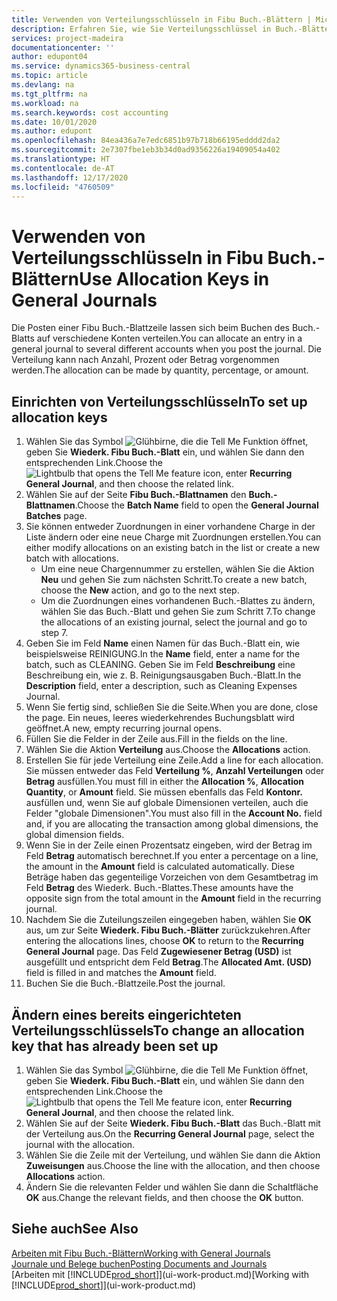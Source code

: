 ```yaml
---
title: Verwenden von Verteilungsschlüsseln in Fibu Buch.-Blättern | Microsoft Docs
description: Erfahren Sie, wie Sie Verteilungsschlüssel in Buch.-Blättern verwenden können.
services: project-madeira
documentationcenter: ''
author: edupont04
ms.service: dynamics365-business-central
ms.topic: article
ms.devlang: na
ms.tgt_pltfrm: na
ms.workload: na
ms.search.keywords: cost accounting
ms.date: 10/01/2020
ms.author: edupont
ms.openlocfilehash: 84ea436a7e7edc6851b97b718b66195edddd2da2
ms.sourcegitcommit: 2e7307fbe1eb3b34d0ad9356226a19409054a402
ms.translationtype: HT
ms.contentlocale: de-AT
ms.lasthandoff: 12/17/2020
ms.locfileid: "4760509"
---
```

# <a name="use-allocation-keys-in-general-journals"></a><span data-ttu-id="c908d-103">Verwenden von Verteilungsschlüsseln in Fibu Buch.-Blättern</span><span class="sxs-lookup"><span data-stu-id="c908d-103">Use Allocation Keys in General Journals</span></span>
<span data-ttu-id="c908d-104">Die Posten einer Fibu Buch.-Blattzeile lassen sich beim Buchen des Buch.-Blatts auf verschiedene Konten verteilen.</span><span class="sxs-lookup"><span data-stu-id="c908d-104">You can allocate an entry in a general journal to several different accounts when you post the journal.</span></span> <span data-ttu-id="c908d-105">Die Verteilung kann nach Anzahl, Prozent oder Betrag vorgenommen werden.</span><span class="sxs-lookup"><span data-stu-id="c908d-105">The allocation can be made by quantity, percentage, or amount.</span></span>

## <a name="to-set-up-allocation-keys"></a><span data-ttu-id="c908d-106">Einrichten von Verteilungsschlüsseln</span><span class="sxs-lookup"><span data-stu-id="c908d-106">To set up allocation keys</span></span>
1. <span data-ttu-id="c908d-107">Wählen Sie das Symbol ![Glühbirne, die die Tell Me Funktion öffnet](media/ui-search/search_small.png "Tell Me-Funktion"), geben Sie **Wiederk. Fibu Buch.-Blatt** ein, und wählen Sie dann den entsprechenden Link.</span><span class="sxs-lookup"><span data-stu-id="c908d-107">Choose the ![Lightbulb that opens the Tell Me feature](media/ui-search/search_small.png "Tell me what you want to do") icon, enter **Recurring General Journal**, and then choose the related link.</span></span>
2. <span data-ttu-id="c908d-108">Wählen Sie auf der Seite **Fibu Buch.-Blattnamen** den **Buch.-Blattnamen**.</span><span class="sxs-lookup"><span data-stu-id="c908d-108">Choose the **Batch Name** field to open the **General Journal Batches** page.</span></span>
3. <span data-ttu-id="c908d-109">Sie können entweder Zuordnungen in einer vorhandene Charge in der Liste ändern oder eine neue Charge mit Zuordnungen erstellen.</span><span class="sxs-lookup"><span data-stu-id="c908d-109">You can either modify allocations on an existing batch in the list or create a new batch with allocations.</span></span>
   * <span data-ttu-id="c908d-110">Um eine neue Chargennummer zu erstellen, wählen Sie die Aktion **Neu** und gehen Sie zum nächsten Schritt.</span><span class="sxs-lookup"><span data-stu-id="c908d-110">To create a new batch, choose the **New** action, and go to the next step.</span></span>
   * <span data-ttu-id="c908d-111">Um die Zuordnungen eines vorhandenen Buch.-Blattes zu ändern, wählen Sie das Buch.-Blatt und gehen Sie zum Schritt 7.</span><span class="sxs-lookup"><span data-stu-id="c908d-111">To change the allocations of an existing journal, select the journal and go to step 7.</span></span>    
4. <span data-ttu-id="c908d-112">Geben Sie im Feld **Name** einen Namen für das Buch.-Blatt ein, wie beispielsweise REINIGUNG.</span><span class="sxs-lookup"><span data-stu-id="c908d-112">In the **Name** field, enter a name for the batch, such as CLEANING.</span></span> <span data-ttu-id="c908d-113">Geben Sie im Feld **Beschreibung** eine Beschreibung ein, wie z. B. Reinigungsausgaben Buch.-Blatt.</span><span class="sxs-lookup"><span data-stu-id="c908d-113">In the **Description** field, enter a description, such as Cleaning Expenses Journal.</span></span>
5. <span data-ttu-id="c908d-114">Wenn Sie fertig sind, schließen Sie die Seite.</span><span class="sxs-lookup"><span data-stu-id="c908d-114">When you are done, close the page.</span></span> <span data-ttu-id="c908d-115">Ein neues, leeres wiederkehrendes Buchungsblatt wird geöffnet.</span><span class="sxs-lookup"><span data-stu-id="c908d-115">A new, empty recurring journal opens.</span></span>
6. <span data-ttu-id="c908d-116">Füllen Sie die Felder in der Zeile aus.</span><span class="sxs-lookup"><span data-stu-id="c908d-116">Fill in the fields on the line.</span></span>
7. <span data-ttu-id="c908d-117">Wählen Sie die Aktion **Verteilung** aus.</span><span class="sxs-lookup"><span data-stu-id="c908d-117">Choose the **Allocations** action.</span></span>
8. <span data-ttu-id="c908d-118">Erstellen Sie für jede Verteilung eine Zeile.</span><span class="sxs-lookup"><span data-stu-id="c908d-118">Add a line for each allocation.</span></span> <span data-ttu-id="c908d-119">Sie müssen entweder das Feld **Verteilung %**, **Anzahl Verteilungen** oder **Betrag** ausfüllen.</span><span class="sxs-lookup"><span data-stu-id="c908d-119">You must fill in either the **Allocation %**, **Allocation Quantity**, or **Amount** field.</span></span> <span data-ttu-id="c908d-120">Sie müssen ebenfalls das Feld **Kontonr.** ausfüllen und, wenn Sie auf globale Dimensionen verteilen, auch die Felder "globale Dimensionen".</span><span class="sxs-lookup"><span data-stu-id="c908d-120">You must also fill in the **Account No.** field and, if you are allocating the transaction among global dimensions, the global dimension fields.</span></span>
9. <span data-ttu-id="c908d-121">Wenn Sie in der Zeile einen Prozentsatz eingeben, wird der Betrag im Feld **Betrag** automatisch berechnet.</span><span class="sxs-lookup"><span data-stu-id="c908d-121">If you enter a percentage on a line, the amount in the **Amount** field is calculated automatically.</span></span> <span data-ttu-id="c908d-122">Diese Beträge haben das gegenteilige Vorzeichen von dem Gesamtbetrag im Feld **Betrag** des Wiederk. Buch.-Blattes.</span><span class="sxs-lookup"><span data-stu-id="c908d-122">These amounts have the opposite sign from the total amount in the **Amount** field in the recurring journal.</span></span>
10. <span data-ttu-id="c908d-123">Nachdem Sie die Zuteilungszeilen eingegeben haben, wählen Sie **OK** aus, um zur Seite **Wiederk. Fibu Buch.-Blätter** zurückzukehren.</span><span class="sxs-lookup"><span data-stu-id="c908d-123">After entering the allocations lines, choose **OK** to return to the **Recurring General Journal** page.</span></span> <span data-ttu-id="c908d-124">Das Feld **Zugewiesener Betrag (USD)** ist ausgefüllt und entspricht dem Feld **Betrag**.</span><span class="sxs-lookup"><span data-stu-id="c908d-124">The **Allocated Amt. (USD)** field is filled in and matches the **Amount** field.</span></span>
11. <span data-ttu-id="c908d-125">Buchen Sie die Buch.-Blattzeile.</span><span class="sxs-lookup"><span data-stu-id="c908d-125">Post the journal.</span></span>

## <a name="to-change-an-allocation-key-that-has-already-been-set-up"></a><span data-ttu-id="c908d-126">Ändern eines bereits eingerichteten Verteilungsschlüssels</span><span class="sxs-lookup"><span data-stu-id="c908d-126">To change an allocation key that has already been set up</span></span>
1. <span data-ttu-id="c908d-127">Wählen Sie das Symbol ![Glühbirne, die die Tell Me Funktion öffnet](media/ui-search/search_small.png "Tell Me-Funktion"), geben Sie **Wiederk. Fibu Buch.-Blatt** ein, und wählen Sie dann den entsprechenden Link.</span><span class="sxs-lookup"><span data-stu-id="c908d-127">Choose the ![Lightbulb that opens the Tell Me feature](media/ui-search/search_small.png "Tell me what you want to do") icon, enter **Recurring General Journal**, and then choose the related link.</span></span>
2. <span data-ttu-id="c908d-128">Wählen Sie auf der Seite **Wiederk. Fibu Buch.-Blatt** das Buch.-Blatt mit der Verteilung aus.</span><span class="sxs-lookup"><span data-stu-id="c908d-128">On the **Recurring General Journal** page, select the journal with the allocation.</span></span>
3. <span data-ttu-id="c908d-129">Wählen Sie die Zeile mit der Verteilung, und wählen Sie dann die Aktion **Zuweisungen** aus.</span><span class="sxs-lookup"><span data-stu-id="c908d-129">Choose the line with the allocation, and then choose **Allocations** action.</span></span>
4. <span data-ttu-id="c908d-130">Ändern Sie die relevanten Felder und wählen Sie dann die Schaltfläche **OK** aus.</span><span class="sxs-lookup"><span data-stu-id="c908d-130">Change the relevant fields, and then choose the **OK** button.</span></span>

## <a name="see-also"></a><span data-ttu-id="c908d-131">Siehe auch</span><span class="sxs-lookup"><span data-stu-id="c908d-131">See Also</span></span>
[<span data-ttu-id="c908d-132">Arbeiten mit Fibu Buch.-Blättern</span><span class="sxs-lookup"><span data-stu-id="c908d-132">Working with General Journals</span></span>](ui-work-general-journals.md)  
[<span data-ttu-id="c908d-133">Journale und Belege buchen</span><span class="sxs-lookup"><span data-stu-id="c908d-133">Posting Documents and Journals</span></span>](ui-post-documents-journals.md)  
<span data-ttu-id="c908d-134">[Arbeiten mit [!INCLUDE[prod_short](includes/prod_short.md)]](ui-work-product.md)</span><span class="sxs-lookup"><span data-stu-id="c908d-134">[Working with [!INCLUDE[prod_short](includes/prod_short.md)]](ui-work-product.md)</span></span>
